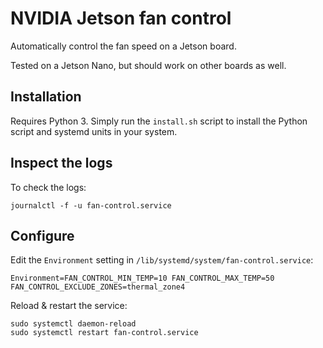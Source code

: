# NVIDIA Jetson fan control

Automatically control the fan speed on a Jetson board.

Tested on a Jetson Nano, but should work on other boards as well.


## Installation

Requires Python 3. Simply run the ``install.sh`` script to install the
Python script and systemd units in your system.


## Inspect the logs

To check the logs:

```
journalctl -f -u fan-control.service
```


## Configure

Edit the ``Environment`` setting in ``/lib/systemd/system/fan-control.service``:

```
Environment=FAN_CONTROL_MIN_TEMP=10 FAN_CONTROL_MAX_TEMP=50 FAN_CONTROL_EXCLUDE_ZONES=thermal_zone4
```

Reload & restart the service:

```
sudo systemctl daemon-reload
sudo systemctl restart fan-control.service
```

